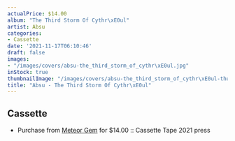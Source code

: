 ```yaml
---
actualPrice: $14.00
album: "The Third Storm Of Cythr\xE0ul"
artist: Absu
categories:
- Cassette
date: '2021-11-17T06:10:46'
draft: false
images:
- "/images/covers/absu-the_third_storm_of_cythr\xE0ul.jpg"
inStock: true
thumbnailImage: "/images/covers/absu-the_third_storm_of_cythr\xE0ul-thumb.jpg"
title: "Absu - The Third Storm Of Cythr\xE0ul"
---
```


## Cassette
* Purchase from [Meteor Gem](https://meteor-gem.com/products/absu-the-third-storm-of-cythraul-cassette) for $14.00 :: Cassette Tape 2021 press
